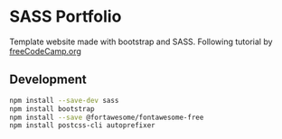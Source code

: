 # SASS Portfolio

Template website made with bootstrap and SASS. Following tutorial by [freeCodeCamp.org](https://www.youtube.com/watch?v=iJKCj8uAHz8&t=1541s)

## Development

``` zsh
npm install --save-dev sass
npm install bootstrap
npm install --save @fortawesome/fontawesome-free
npm install postcss-cli autoprefixer
```
